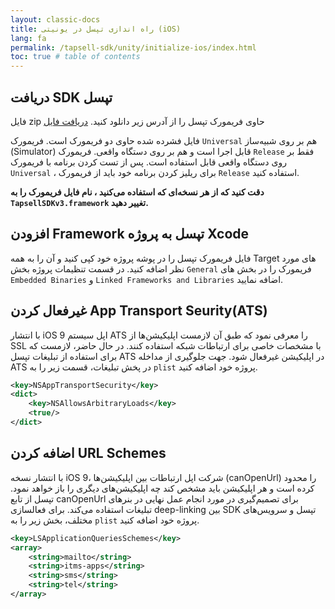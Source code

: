 ```yaml
---
layout: classic-docs
title: راه اندازی تپسل در یونیتی (iOS)
lang: fa
permalink: /tapsell-sdk/unity/initialize-ios/index.html
toc: true # table of contents
---
```


## دریافت SDK تپسل
فایل zip حاوی فریمورک تپسل را از آدرس زیر دانلود کنید.
[دریافت فایل](https://storage.backtory.com/tapsell-server/sdk/LatestVersions/tapsell-ios-unity.zip)

فایل فشرده شده حاوی دو فریمورک است. فریمورک `Universal` هم بر روی شبیه‌ساز (Simulator) قابل اجرا است و هم بر روی دستگاه واقعی. فریمورک `Release` فقط بر روی دستگاه واقعی قابل استفاده است. پس از تست کردن برنامه با فریمورک `Universal` ، برای ریلیز کردن برنامه خود باید از فریمورک `Release` استفاده کنید.

**دقت کنید که از هر نسخه‌ای که استفاده می‌کنید ، نام فایل فریمورک را به `TapsellSDKv3.framework` تغییر دهید.**


## افزودن Framework تپسل به پروژه Xcode
فایل فریمورک تپسل را در پوشه پروژه خود کپی کنید و آن را به همه Target های مورد نظر اضافه کنید. در قسمت تنظیمات پروژه بخش `General` فریمورک را در بخش های `Embedded Binaries` و `Linked Frameworks and Libraries` اضافه نمایید.


## غیرفعال کردن App Transport Seurity(ATS) 
با انتشار iOS 9 اپل سیستم ATS را معرفی نمود که طبق آن لازمست اپلیکیشن‌ها از SSL با مشخصات خاصی برای ارتباطات شبکه استفاده کنند. در حال حاضر، لازمست که برای استفاده از تبلیغات تپسل ATS در اپلیکیشن غیرفعال شود.
جهت جلوگیری از مداخله ATS در پخش تبلیغات، قسمت زیر را به `plist` پروژه خود اضافه کنید.

```xml
<key>NSAppTransportSecurity</key>
<dict>
    <key>NSAllowsArbitraryLoads</key>
    <true/>
</dict>
```

## اضافه کردن URL Schemes
با انتشار نسخه iOS 9، شرکت اپل ارتباطات بین اپلیکیشن‌ها  (canOpenUrl) را محدود کرده است و هر اپلیکیشن باید مشخص کند چه اپلیکیشن‌های دیگری را باز خواهد نمود. تپسل از تابع canOpenUrl برای تصمیم‌گیری در مورد انجام عمل نهایی در بنرهای تبلیغات استفاده می‌کند. برای فعالسازی deep-linking بین SDK تپسل و سرویس‌های مختلف، بخش زیر را به `plist` پروژه خود اضافه کنید.

```xml
<key>LSApplicationQueriesSchemes</key>
<array>
    <string>mailto</string>
    <string>itms-apps</string>
    <string>sms</string>
    <string>tel</string>
</array>
```